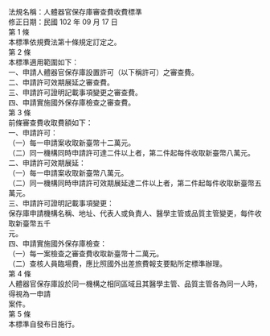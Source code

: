 法規名稱：人體器官保存庫審查費收費標準  
修正日期：民國 102 年 09 月 17 日  
第 1 條  
本標準依規費法第十條規定訂定之。  
第 2 條  
本標準適用範圍如下：  
一、申請人體器官保存庫設置許可（以下稱許可）之審查費。  
二、申請許可效期展延之審查費。  
三、申請許可證明記載事項變更之審查費。  
四、申請實施國外保存庫檢查之審查費。  
第 3 條  
前條審查費收取費額如下：  
一、申請許可：  
（一）每一申請案收取新臺幣十二萬元。  
（二）同一機構同時申請許可達二件以上者，第二件起每件收取新臺幣八萬元。  
二、申請許可效期展延：  
（一）每一申請案收取新臺幣八萬元。  
（二）同一機構同時申請許可效期展延達二件以上者，第二件起每件收取新臺幣五萬元。  
三、申請許可證明記載事項變更：  
保存庫申請機構名稱、地址、代表人或負責人、醫學主管或品質主管變更，每件收取新臺幣五千  
元。  
四、申請實施國外保存庫檢查：  
（一）每一案檢查之審查費收取新臺幣十二萬元。  
（二）查核人員臨場費，應比照國外出差旅費報支要點所定標準辦理。  
第 4 條  
人體器官保存庫設於同一機構之相同區域且其醫學主管、品質主管各為同一人時，得視為一申請  
案件。  
第 5 條  
本標準自發布日施行。  


